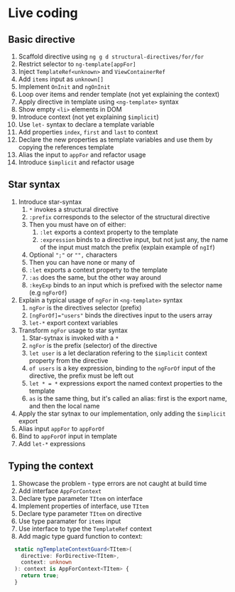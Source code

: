 # Live coding

## Basic directive

1. Scaffold directive using `ng g d structural-directives/for/for`
1. Restrict selector to `ng-template[appFor]`
1. Inject `TemplateRef<unknown>` and `ViewContainerRef`
1. Add `items` input as `unknown[]`
1. Implement `OnInit` and `ngOnInit`
1. Loop over items and render template (not yet explaining the context)
1. Apply directive in template using `<ng-template>` syntax
1. Show empty `<li>` elements in DOM
1. Introduce context (not yet explaining `$implicit`)
1. Use `let-` syntax to declare a template variable
1. Add properties `index`, `first` and `last` to context
1. Declare the new properties as template variables and use them by copying the references template
1. Alias the input to `appFor` and refactor usage
1. Introduce `$implicit` and refactor usage

## Star syntax

1. Introduce star-syntax
   1. `*` invokes a structural directive
   1. `:prefix` corresponds to the selector of the structural directive
   1. Then you must have on of either:
      1. `:let` exports a context property to the template
      1. `:expression` binds to a directive input, but not just any, the name of the input must match the prefix (explain example of `ngIf`)
   1. Optional `";"` or `"",` characters
   1. Then you can have none or many of
   1. `:let` exports a context property to the template
   1. `:as` does the same, but the other way around
   1. `:keyExp` binds to an input which is prefixed with the selector name (e.g `ngForOf`)
1. Explain a typical usage of `ngFor` in `<ng-template>` syntax
   1. `ngFor` is the directives selector (prefix)
   1. `[ngForOf]="users"` binds the directives input to the users array
   1. `let-*` export context variables
1. Transform `ngFor` usage to star syntax
   1. Star-sytnax is invoked with a `*`
   1. `ngFor` is the prefix (selector) of the directive
   1. `let user` is a let declaration refering to the `$implicit` context property from the directive
   1. `of users` is a key expression, binding to the `ngForOf` input of the directive, the prefix must be left out
   1. `let * = *` expressions export the named context properties to the template
   1. `as` is the same thing, but it's called an alias: first is the export name, and then the local name
1. Apply the star sytnax to our implementation, only adding the `$implicit` export
1. Alias input `appFor` to `appForOf`
1. Bind to `appForOf` input in template
1. Add `let-*` expressions

## Typing the context

1. Showcase the problem - type errors are not caught at build time
1. Add interface `AppForContext`
1. Declare type parameter `TItem` on interface
1. Implement properties of interface, use `TItem`
1. Declare type parameter `TItem` on directive
1. Use type paramater for `items` input
1. Use interface to type the `TemplateRef` context
1. Add magic type guard function to context:

```typescript
  static ngTemplateContextGuard<TItem>(
    directive: ForDirective<TItem>,
    context: unknown
  ): context is AppForContext<TItem> {
    return true;
  }
```
